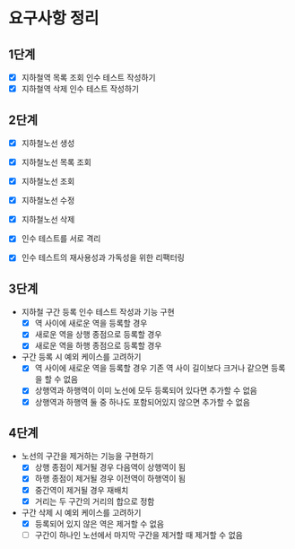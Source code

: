# 요구사항 정리

## 1단계
-[x] 지하철역 목록 조회 인수 테스트 작성하기
-[x] 지하철역 삭제 인수 테스트 작성하기

## 2단계
- [x] 지하철노선 생성
- [x] 지하철노선 목록 조회
- [x] 지하철노선 조회
- [x] 지하철노선 수정
- [x] 지하철노선 삭제

- [x] 인수 테스트를 서로 격리
- [x] 인수 테스트의 재사용성과 가독성을 위한 리팩터링

## 3단계
- 지하철 구간 등록 인수 테스트 작성과 기능 구현
  - [x] 역 사이에 새로운 역을 등록할 경우
  - [x] 새로운 역을 상행 종점으로 등록할 경우
  - [x] 새로운 역을 하행 종점으로 등록할 경우
- 구간 등록 시 예외 케이스를 고려하기
  - [x] 역 사이에 새로운 역을 등록할 경우 기존 역 사이 길이보다 크거나 같으면 등록을 할 수 없음
  - [x] 상행역과 하행역이 이미 노선에 모두 등록되어 있다면 추가할 수 없음
  - [x] 상행역과 하행역 둘 중 하나도 포함되어있지 않으면 추가할 수 없음

## 4단계
- 노선의 구간을 제거하는 기능을 구현하기
  - [x] 상행 종점이 제거될 경우 다음역이 상행역이 됨
  - [x] 하행 종점이 제거될 경우 이전역이 하행역이 됨
  - [x] 중간역이 제거될 경우 재배치
  - [x] 거리는 두 구간의 거리의 합으로 정함
- 구간 삭제 시 예외 케이스를 고려하기
  - [x] 등록되어 있지 않은 역은 제거할 수 없음
  - [ ] 구간이 하나인 노선에서 마지막 구간을 제거할 때 제거할 수 없음
